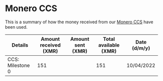  # Monero CCS

 This is a summary of how the money received from our [Monero CCS](https://ccs.getmonero.org/proposals/haveno-frontend.html) have been used.


| Details | Amount received (XMR) | Amount sent (XMR)| Total available (XMR) | Date (d/m/y) |
|---|---|---|---|---|
| CCS: Milestone 0  | 151 | | 151 | 10/04/2022 |
